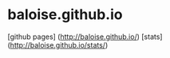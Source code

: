 baloise.github.io
=================

[github pages] (http://baloise.github.io/)
[stats] (http://baloise.github.io/stats/)
